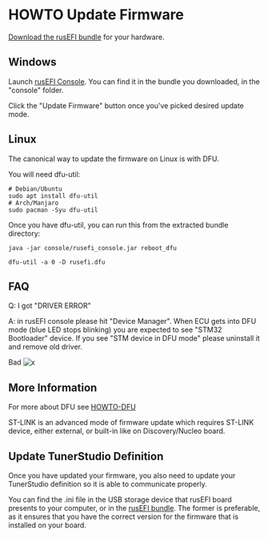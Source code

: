 # HOWTO Update Firmware

<!-- this URL is hard-coded in rusEFI console splash screen MAKE SURE NOT TO RENAME -->

[Download the rusEFI bundle](Download) for your hardware.

## Windows

Launch [rusEFI Console](Console). You can find it in the bundle you downloaded, in the "console" folder.

Click the "Update Firmware" button once you've picked desired update mode.

## Linux

The canonical way to update the firmware on Linux is with DFU.

You will need dfu-util:

```shell
# Debian/Ubuntu
sudo apt install dfu-util
# Arch/Manjaro
sudo pacman -Syu dfu-util
```

Once you have dfu-util, you can run this from the extracted bundle directory:

```shell
java -jar console/rusefi_console.jar reboot_dfu

dfu-util -a 0 -D rusefi.dfu

```

## FAQ

Q: I got "DRIVER ERROR"

A: in rusEFI console please hit "Device Manager". When ECU gets into DFU mode (blue LED stops blinking) you are expected to see "STM32 Bootloader" device. If you see "STM device in DFU mode" please uninstall it and remove old driver.

Bad ![x](https://user-images.githubusercontent.com/7377949/76368499-dbfd8500-6306-11ea-9aff-823b22b46283.png)


## More Information

For more about DFU see [HOWTO-DFU](HOWTO-DFU)

ST-LINK is an advanced mode of firmware update which requires ST-LINK device, either external, or built-in like on Discovery/Nucleo board.

## Update TunerStudio Definition

Once you have updated your firmware, you also need to update your TunerStudio definition so it is able to communicate properly.

You can find the .ini file in the USB storage device that rusEFI board presents to your computer, or in the [rusEFI bundle](Download). The former is preferable, as it ensures that you have the correct version for the firmware that is installed on your board.
